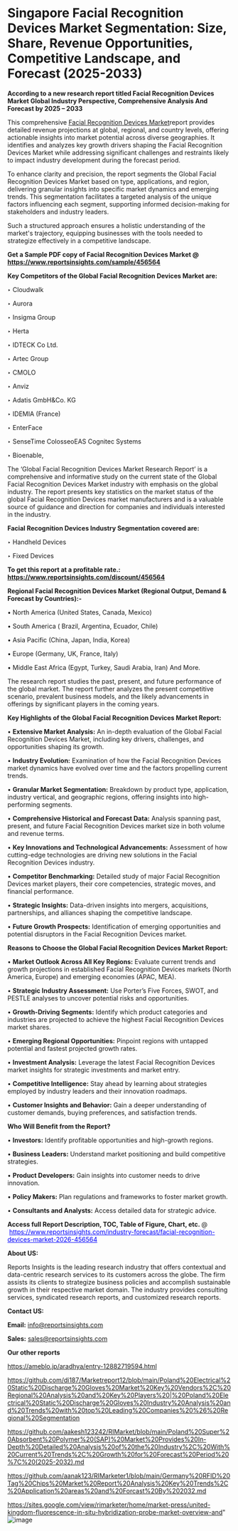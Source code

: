 # Singapore Facial Recognition Devices Market Segmentation: Size, Share, Revenue Opportunities, Competitive Landscape, and Forecast (2025-2033)

<strong>According to a new research report titled Facial Recognition Devices Market Global Industry Perspective, Comprehensive Analysis And Forecast by 2025 – 2033</strong>

This comprehensive <a href=https://www.reportsinsights.com/sample/456564>Facial Recognition Devices Market</a>report provides detailed revenue projections at global, regional, and country levels, offering actionable insights into market potential across diverse geographies. It identifies and analyzes key growth drivers shaping the Facial Recognition Devices Market while addressing significant challenges and restraints likely to impact industry development during the forecast period.

To enhance clarity and precision, the report segments the Global Facial Recognition Devices Market based on type, applications, and region, delivering granular insights into specific market dynamics and emerging trends. This segmentation facilitates a targeted analysis of the unique factors influencing each segment, supporting informed decision-making for stakeholders and industry leaders.

Such a structured approach ensures a holistic understanding of the market's trajectory, equipping businesses with the tools needed to strategize effectively in a competitive landscape.

<strong>Get a Sample PDF copy of Facial Recognition Devices Market </strong><strong>@<a href=https://www.reportsinsights.com/sample/456564 style=color:#0000ff;> https://www.reportsinsights.com/sample/456564</a></strong></font>

<strong>Key Competitors of the Global Facial Recognition Devices Market are:</strong>

‣ Cloudwalk

‣ Aurora

‣ Insigma Group

‣ Herta

‣ IDTECK Co Ltd.

‣ Artec Group

‣ CMOLO

‣ Anviz

‣ Adatis GmbH&Co. KG

‣ IDEMIA (France)

‣ EnterFace

‣ SenseTime ColosseoEAS Cognitec Systems

‣ Bioenable,

The ‘Global Facial Recognition Devices Market Research Report’ is a comprehensive and informative study on the current state of the Global Facial Recognition Devices Market industry with emphasis on the global industry. The report presents key statistics on the market status of the global Facial Recognition Devices market manufacturers and is a valuable source of guidance and direction for companies and individuals interested in the industry.

<strong>Facial Recognition Devices Industry Segmentation covered are:</strong>

‣ Handheld Devices

‣ Fixed Devices

<strong>To get this report at a profitable rate.: <a href=https://www.reportsinsights.com/discount/456564 style=color:#0000ff;>https://www.reportsinsights.com/discount/456564</a></strong></font>

<strong>Regional Facial Recognition Devices Market (Regional Output, Demand &amp; Forecast by Countries):-</strong>

• North America (United States, Canada, Mexico)

• South America ( Brazil, Argentina, Ecuador, Chile)

• Asia Pacific (China, Japan, India, Korea)

• Europe (Germany, UK, France, Italy)

• Middle East Africa (Egypt, Turkey, Saudi Arabia, Iran) And More.

The research report studies the past, present, and future performance of the global market. The report further analyzes the present competitive scenario, prevalent business models, and the likely advancements in offerings by significant players in the coming years.

<strong>Key Highlights of the Global Facial Recognition Devices Market Report:</strong>

• <strong>Extensive Market Analysis:</strong> An in-depth evaluation of the Global Facial Recognition Devices Market, including key drivers, challenges, and opportunities shaping its growth.

• <strong>Industry Evolution:</strong> Examination of how the Facial Recognition Devices market dynamics have evolved over time and the factors propelling current trends.

• <strong>Granular Market Segmentation:</strong> Breakdown by product type, application, industry vertical, and geographic regions, offering insights into high-performing segments.

• <strong>Comprehensive Historical and Forecast Data:</strong> Analysis spanning past, present, and future Facial Recognition Devices market size in both volume and revenue terms.

• <strong>Key Innovations and Technological Advancements:</strong> Assessment of how cutting-edge technologies are driving new solutions in the Facial Recognition Devices industry.

• <strong>Competitor Benchmarking:</strong> Detailed study of major Facial Recognition Devices market players, their core competencies, strategic moves, and financial performance.

• <strong>Strategic Insights:</strong> Data-driven insights into mergers, acquisitions, partnerships, and alliances shaping the competitive landscape.

• <strong>Future Growth Prospects:</strong> Identification of emerging opportunities and potential disruptors in the Facial Recognition Devices market.

<strong>Reasons to Choose the Global Facial Recognition Devices Market Report:</strong>

• <strong>Market Outlook Across All Key Regions:</strong> Evaluate current trends and growth projections in established Facial Recognition Devices markets (North America, Europe) and emerging economies (APAC, MEA).

• <strong>Strategic Industry Assessment:</strong> Use Porter’s Five Forces, SWOT, and PESTLE analyses to uncover potential risks and opportunities.

• <strong>Growth-Driving Segments:</strong> Identify which product categories and industries are projected to achieve the highest Facial Recognition Devices market shares.

• <strong>Emerging Regional Opportunities:</strong> Pinpoint regions with untapped potential and fastest projected growth rates.

• <strong>Investment Analysis:</strong> Leverage the latest Facial Recognition Devices market insights for strategic investments and market entry.

• <strong>Competitive Intelligence:</strong> Stay ahead by learning about strategies employed by industry leaders and their innovation roadmaps.

• <strong>Customer Insights and Behavior:</strong> Gain a deeper understanding of customer demands, buying preferences, and satisfaction trends.

<strong>Who Will Benefit from the Report?</strong>

• <strong>Investors:</strong> Identify profitable opportunities and high-growth regions.

• <strong>Business Leaders:</strong> Understand market positioning and build competitive strategies.

• <strong>Product Developers:</strong> Gain insights into customer needs to drive innovation.

• <strong>Policy Makers:</strong> Plan regulations and frameworks to foster market growth.

• <strong>Consultants and Analysts:</strong> Access detailed data for strategic advice.
</ul>
<strong>Access full Report Description, TOC, Table of Figure, Chart, etc. </strong>@  <a href=https://www.reportsinsights.com/industry-forecast/facial-recognition-devices-market-2026-456564 style=color:#0000ff;>https://www.reportsinsights.com/industry-forecast/facial-recognition-devices-market-2026-456564</a></font>

<strong><strong>About US</strong>:</strong>

Reports Insights is the leading research industry that offers contextual and data-centric research services to its customers across the globe. The firm assists its clients to strategize business policies and accomplish sustainable growth in their respective market domain. The industry provides consulting services, syndicated research reports, and customized research reports.

<strong>Contact US:</strong>

<p class=""""><b>Email:</b> <a href=mailto:info@reportsinsights.com>info@reportsinsights.com</a></p>
<p class=""""><b>Sales:</b> <a href=mailto:sales@reportsinsights.com>sales@reportsinsights.com</a></p>

<strong>Our other reports</strong>

<a href=https://ameblo.jp/aradhya/entry-12882719594.html>https://ameblo.jp/aradhya/entry-12882719594.html</a>

<a href=https://github.com/di187/Marketreport12/blob/main/Poland%20Electrical%20Static%20Discharge%20Gloves%20Market%20Key%20Vendors%2C%20Regional%20Analysis%20and%20Key%20Players%20|%20Poland%20Electrical%20Static%20Discharge%20Gloves%20Industry%20Analysis%20and%20Trends%20with%20top%20Leading%20Companies%20%26%20Regional%20Segmentation>https://github.com/di187/Marketreport12/blob/main/Poland%20Electrical%20Static%20Discharge%20Gloves%20Market%20Key%20Vendors%2C%20Regional%20Analysis%20and%20Key%20Players%20|%20Poland%20Electrical%20Static%20Discharge%20Gloves%20Industry%20Analysis%20and%20Trends%20with%20top%20Leading%20Companies%20%26%20Regional%20Segmentation</a>

<a href=https://github.com/aakesh123242/RIMarket/blob/main/Poland%20Super%20Absorbent%20Polymer%20(SAP)%20Market%20Provides%20In-Depth%20Detailed%20Analysis%20of%20the%20Industry%2C%20With%20Current%20Trends%2C%20Growth%20for%20Forecast%20Period%20%7C%20(2025-2032).md>https://github.com/aakesh123242/RIMarket/blob/main/Poland%20Super%20Absorbent%20Polymer%20(SAP)%20Market%20Provides%20In-Depth%20Detailed%20Analysis%20of%20the%20Industry%2C%20With%20Current%20Trends%2C%20Growth%20for%20Forecast%20Period%20%7C%20(2025-2032).md</a>

<a href=https://github.com/aanak123/RIMarketer1/blob/main/Germany%20RFID%20Tag%20Chips%20Market%20Report%20Analysis%20Key%20Trends%2C%20Application%20areas%20and%20Forcast%20By%202032.md>https://github.com/aanak123/RIMarketer1/blob/main/Germany%20RFID%20Tag%20Chips%20Market%20Report%20Analysis%20Key%20Trends%2C%20Application%20areas%20and%20Forcast%20By%202032.md</a>

<a href=https://sites.google.com/view/rimarketer/home/market-press/united-kingdom-fluorescence-in-situ-hybridization-probe-market-overview-and>https://sites.google.com/view/rimarketer/home/market-press/united-kingdom-fluorescence-in-situ-hybridization-probe-market-overview-and</a>"
![image](https://github.com/user-attachments/assets/752fd54a-242b-45a4-9a5c-b0d698f37dc5)
